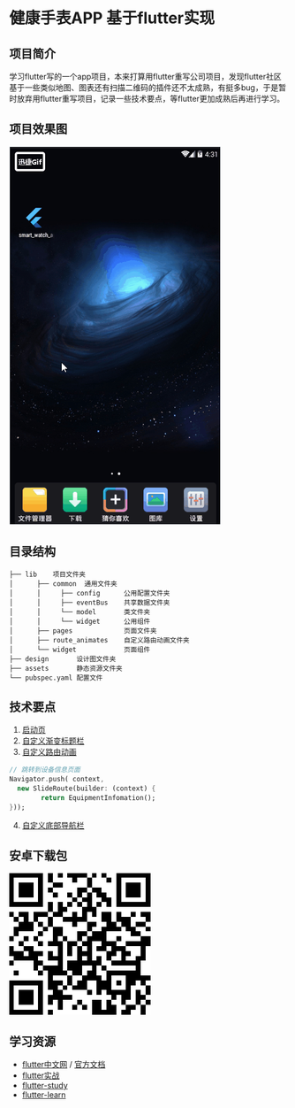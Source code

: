 # 健康手表APP 基于flutter实现

## 项目简介
学习flutter写的一个app项目，本来打算用flutter重写公司项目，发现flutter社区基于一些类似地图、图表还有扫描二维码的插件还不太成熟，有挺多bug，于是暂时放弃用flutter重写项目，记录一些技术要点，等flutter更加成熟后再进行学习。

## 项目效果图
![](/assets/images/introduction.gif)

## 目录结构
```
├── lib    项目文件夹
│      ├── common  通用文件夹
│      │     ├── config      公用配置文件夹
│      │     ├── eventBus    共享数据文件夹
│      │     └── model       类文件夹
│      │     └── widget      公用组件
│      ├── pages             页面文件夹
│      ├── route_animates    自定义路由动画文件夹
│      └── widget            页面组件
├── design       设计图文件夹
├── assets       静态资源文件夹
└── pubspec.yaml 配置文件
```

## 技术要点
1. [启动页](/lib/splash.dart)
2. [自定义渐变标题栏](/lib/common/widget/gradient_app_bar.dart)
3. [自定义路由动画](/lib/route_animates/slide_route.dart)
```dart
// 跳转到设备信息页面
Navigator.push( context,
  new SlideRoute(builder: (context) {
        return EquipmentInfomation();
}));
```
4. [自定义底部导航栏](/lib/navigation.dart)

## 安卓下载包
![](/assets/images/apk_download.png)

## 学习资源
- [flutter中文网](https://flutterchina.club/) / [官方文档](https://flutter.dev/)
- [flutter实战](https://book.flutterchina.club/)
- [flutter-study](https://github.com/yang7229693/flutter-study)
- [flutter-learn](https://github.com/AweiLoveAndroid/Flutter-learning)